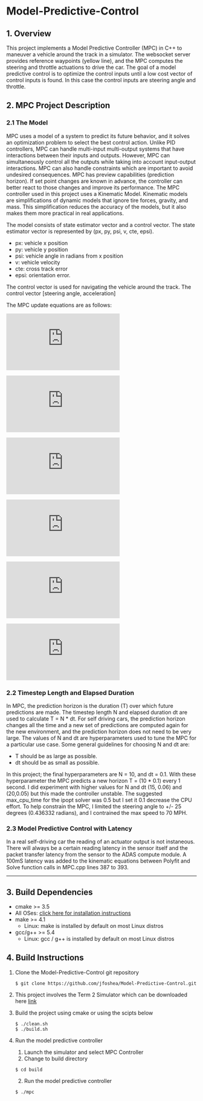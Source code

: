 # **Model-Predictive-Control** 

## 1. Overview 
This project implements a Model Predictive Controller (MPC) in C++ to maneuver a vehicle around the track in a simulator. The websocket server provides reference waypoints (yellow line), and the MPC computes the steering and throttle actuations to drive the car. The goal of a model predictive control is to optimize the control inputs until a low cost vector of control inputs is found. In this case the control inputs are steering angle and throttle.

## 2. MPC Project Description

### 2.1 The Model

MPC uses a model of a system to predict its future behavior, and it solves an optimization problem to select the best control action.  Unlike PID controllers, MPC can handle multi-input multi-output systems that have interactions between their inputs and outputs. However, MPC can simultaneously control all the outputs while taking into account input-output interactions.  MPC can also handle constraints which are important to avoid undesired consequences. MPC has preview capabilities (prediction horizon). If set point changes are known in advance, the controller can better react to those changes and improve its performance. The MPC controller used in this project uses a Kinematic Model. Kinematic models are simplifications of dynamic models that ignore tire forces, gravity, and mass. This simplification reduces the accuracy of the models, but it also makes them more practical in real applications. 

The model consists of state estimator vector and a control vector. The state estimator vector is represented by (px, py, psi, v, cte, epsi). 
  - px:   vehicle x position 
  - py:   vehicle y position 
  - psi:  vehicle angle in radians from x position
  - v:    vehicle velocity
  - cte:  cross track error
  - epsi: orientation error.
 
The control vector is used for navigating the vehicle around the track. The control vector [steering angle, acceleration]

The MPC update equations are as follows:

![](https://latex.codecogs.com/gif.latex?x_%7Bt&plus;1%7D%20%3D%20xt%20&plus;%20vt.cos%28%5Cpsi%20t%29.dt)

![](https://latex.codecogs.com/gif.latex?y_%7Bt&plus;1%7D%20%3D%20yt%20&plus;%20vt.sin%28%5Cpsi%20t%29.dt)

![](https://latex.codecogs.com/gif.latex?%5Cpsi_%7Bt&plus;1%7D%20%3D%20%5Cpsi%20t%20&plus;%20%5Cfrac%7Bvt%7D%7BLf%7D.%5Cdelta%20t%20.dt)

![](https://latex.codecogs.com/gif.latex?v_%7Bt&plus;1%7D%20%3D%20v%20t%20&plus;%20at%20.dt)

![](https://latex.codecogs.com/gif.latex?cte_%7Bt&plus;1%7D%20%3D%20f%28xt%29%20-%20yt%20&plus;%20%28vt.sin%28e%20%5Cpsi%20t%29%20.dt)

![](https://latex.codecogs.com/gif.latex?e%5Cpsi_%7Bt&plus;1%7D%20%3D%20%5Cpsi%20t%20-%20%5Cpsi%20des_%7Bt%7D%20&plus;%20%28%5Cfrac%7Bvt%7D%7BLf%7D%5Cdelta%20t.dt%29)

### 2.2 Timestep Length and Elapsed Duration 
In MPC, the prediction horizon is the duration (T) over which future predictions are made. The timestep length N and elapsed duration dt are used to calculate T = N * dt. 
For self driving cars, the prediction horizon changes all the time and a new set of predictions are computed again for the new environment, and the prediction horizon does not need to be very large. The values of N and dt are hyperparameters used to tune the MPC for a particular use case. Some general guidelines for choosing N and dt are: 
  * T should be as large as possible.
  * dt should be as small as possible. 
 
In this project; the final hyperparameters are N = 10, and dt = 0.1. With these hyperparameter the MPC predicts a new horizon T = (10 * 0.1) every 1 second. I did experiment with higher values for N and dt (15, 0.06) and (20,0.05) but this made the controller unstable. The suggested max_cpu_time for the ipopt solver was 0.5 but I set it 0.1 decrease the CPU effort. To help constrain the MPC, I limited the steering angle to +/- 25 degrees (0.436332 radians), and I contrained the max speed to 70 MPH.


### 2.3 Model Predictive Control with Latency
In a real self-driving car the reading of an actuator output is not instaneous. There will always be a certain reading latency in the sensor itself and the packet transfer latency from the sensor to the ADAS compute module. A 100mS latency was added to the kinematic equations between Polyfit and Solve function calls in MPC.cpp lines 387 to 393.  

---
	
## 3. Build Dependencies

* cmake >= 3.5
 * All OSes: [click here for installation instructions](https://cmake.org/install/)
* make >= 4.1
  * Linux: make is installed by default on most Linux distros
* gcc/g++ >= 5.4
  * Linux: gcc / g++ is installed by default on most Linux distros

## 4. Build Instructions 
1. Clone the Model-Predictive-Control git repository
    ```  
    $ git clone https://github.com/jfoshea/Model-Predictive-Control.git
    ```
2. This project involves the Term 2 Simulator which can be downloaded here [link](https://github.com/udacity/self-driving-car-sim/releases)

3. Build the project using cmake or using the scipts below 
    ```  
    $ ./clean.sh 
    $ ./build.sh 
    ```
4. Run the model predictive controller 
    1. Launch the simulator and select MPC Controller 
    2. Change to build directory
    ```  
    $ cd build 
    ```
    2. Run the model predictive controller
    ```  
    $ ./mpc
    ```

